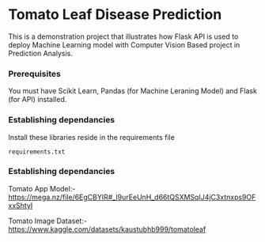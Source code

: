 # Tomato Leaf Disease Prediction
This is a demonstration project that illustrates how Flask API is used to deploy Machine Learning model with Computer Vision Based project in Prediction Analysis.

### Prerequisites
You must have Scikit Learn, Pandas (for Machine Leraning Model) and Flask (for API) installed.

### Establishing dependancies 
Install these libraries reside in the requirements file
```
requirements.txt
```
### Establishing dependancies 
Tomato App Model:-  https://mega.nz/file/6EgCBYIR#_l9urEeUnH_d66tQSXMSqIJ4jC3xtnxps9OFxxShtyI

Tomato Image Dataset:-https://www.kaggle.com/datasets/kaustubhb999/tomatoleaf